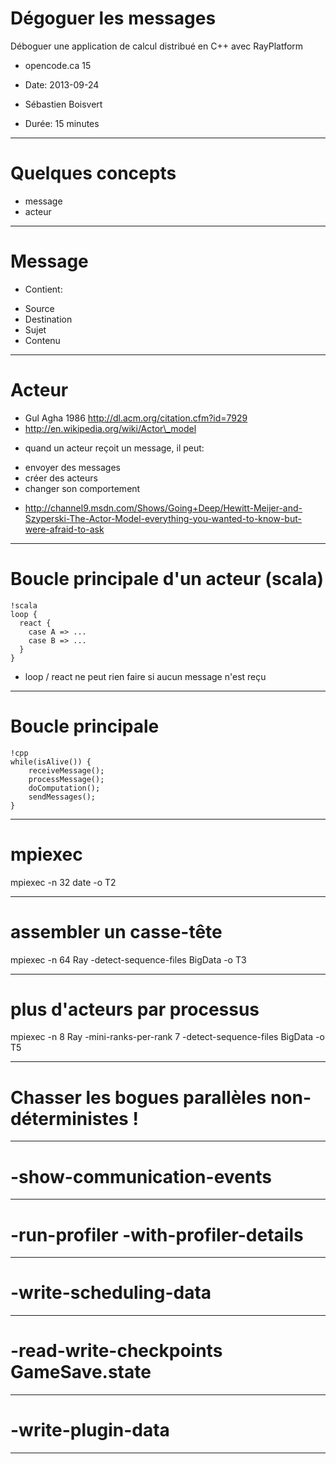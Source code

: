# Dégoguer les messages

Déboguer une application de calcul distribué en C++ avec RayPlatform

- opencode.ca 15

- Date: 2013-09-24
- Sébastien Boisvert
- Durée: 15 minutes


---

# Quelques concepts

- message
- acteur


---

# Message

* Contient:
 + Source
 + Destination
 + Sujet
 + Contenu


---

# Acteur

- Gul Agha 1986 http://dl.acm.org/citation.cfm?id=7929
- http://en.wikipedia.org/wiki/Actor\_model

* quand un acteur reçoit un message, il peut:
 + envoyer des messages
 + créer des acteurs
 + changer son comportement

- http://channel9.msdn.com/Shows/Going+Deep/Hewitt-Meijer-and-Szyperski-The-Actor-Model-everything-you-wanted-to-know-but-were-afraid-to-ask

---

# Boucle principale d'un acteur (scala)

	!scala
	loop {
	  react {
	    case A => ...
	    case B => ...
	  }
	}


- loop / react ne peut rien faire si aucun message n'est reçu

---

# Boucle principale

	!cpp
	while(isAlive()) {
		receiveMessage();
		processMessage();
		doComputation();
		sendMessages();
	}

---

# mpiexec

mpiexec -n 32 date -o T2

---

# assembler un casse-tête

mpiexec -n 64 Ray -detect-sequence-files BigData -o T3

---

# plus d'acteurs par processus

mpiexec -n 8 Ray -mini-ranks-per-rank 7 -detect-sequence-files BigData -o T5

---

# Chasser les bogues parallèles non-déterministes !


---

# -show-communication-events

---

# -run-profiler -with-profiler-details

---

# -write-scheduling-data

---

# -read-write-checkpoints GameSave.state

---

# -write-plugin-data

---

